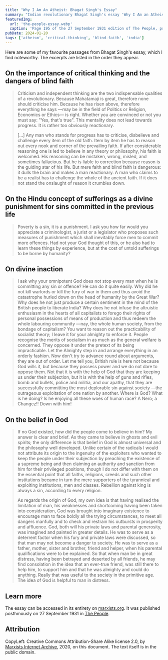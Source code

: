 ```yaml
---
title: "Why I Am An Atheist: Bhagat Singh's Essay"
summary: "Indian revolutionary Bhagat Singh's essay 'Why I Am an Atheist', written at 23 from jail, challenges blind faith and advocates for reason and critical thinking."
featuredImg:
  url: 'the-people-essay.webp'
  caption: 'Page 195 of the 27 September 1931 edition of The People, provided by Prof. Chaman Lal to marxists.org.'
pubDate: 2024-01-20
tags: ['atheism', 'critical-thinking', 'blind-faith', 'india']
---
```


Here are some of my favourite passages from Bhagat Singh's essay, which I find noteworthy. The excerpts are listed in the order they appear.

## On the importance of critical thinking and the dangers of blind faith

> Criticism and independent thinking are the two indispensable qualities of a revolutionary. Because Mahatamaji is great, therefore none should criticise him. Because he has risen above, therefore everything he says —may be in the field of Politics or Religion, Economics or Ethics— is right. Whether you are convinced or not you must say: "Yes, that's true". This mentality does not lead towards progress. It is rather too obviously reactionary.
>
> […] Any man who stands for progress has to criticise, disbelieve and challenge every item of the old faith. Item by item he has to reason out every nook and corner of the prevailing faith. If after considerable reasoning one is led to believe in any theory or philosophy, his faith is welcomed. His reasoning can be mistaken, wrong, misled, and sometimes fallacious. But he is liable to correction because reason is the guiding star of his life. But mere faith and blind faith is dangerous: it dulls the brain and makes a man reactionary. A man who claims to be a realist has to challenge the whole of the ancient faith. If it does not stand the onslaught of reason it crumbles down.

## On the Hindu concept of sufferings as a divine punishment for sins committed in the previous life

> Poverty is a sin, it is a punishment. I ask you how far would you appreciate a criminologist, a jurist or a legislator who proposes such measures of punishment which shall inevitably force men to commit more offences. Had not your God thought of this, or he also had to learn these things by experience, but at the cost of untold sufferings to be borne by humanity?

## On divine inaction

> I ask why your omnipotent God does not stop every man when he is committing any sin or offence? He can do it quite easily. Why did he not kill warlords or kill the fury of war in them and thus avoid the catastrophe hurled down on the head of humanity by the Great War? Why does he not just produce a certain sentiment in the mind of the British people to liberate India? Why does he not infuse the altruistic enthusiasm in the hearts of all capitalists to forego their rights of personal possessions of means of production and thus redeem the whole labouring community —nay, the whole human society, from the bondage of capitalism? You want to reason out the practicability of socialist theory; I leave it for your almighty to enforce it. People recognise the merits of socialism in as much as the general welfare is concerned. They oppose it under the pretext of its being impracticable. Let the Almighty step in and arrange everything in an orderly fashion. Now don't try to advance round about arguments, they are out of order. Let me tell you, British rule is here not because God wills it, but because they possess power and we do not dare to oppose them. Not that it is with the help of God that they are keeping us under their subjection, but it is with the help of guns and rifles, bomb and bullets, police and militia, and our apathy, that they are successfully committing the most deplorable sin against society —the outrageous exploitation of one nation by another. Where is God? What is he doing? Is he enjoying all these woes of human race? A Nero; a Changez!! Down with him!

## On the belief in God

> If no God existed, how did the people come to believe in him? My answer is clear and brief. As they came to believe in ghosts and evil spirits; the only difference is that belief in God is almost universal and the philosophy well developed. Unlike certain of the radicals I would not attribute its origin to the ingenuity of the exploiters who wanted to keep the people under their subjection by preaching the existence of a supreme being and then claiming an authority and sanction from him for their privileged positions, though I do not differ with them on the essential point that all faiths, religions, creeds and such other institutions became in turn the mere supporters of the tyrannical and exploiting institutions, men and classes. Rebellion against king is always a sin, according to every religion.
>
> As regards the origin of God, my own idea is that having realised the limitation of man, his weaknesses and shortcoming having been taken into consideration, God was brought into imaginary existence to encourage man to face boldly all the trying circumstances, to meet all dangers manfully and to check and restrain his outbursts in prosperity and affluence. God, both will his private laws and parental generosity, was imagined and painted in greater details. He was to serve as a deterrent factor when his fury and private laws were discussed, so that man may not become a danger to society. He was to serve as a father, mother, sister and brother, friend and helper, when his parental qualifications were to be explained. So that when man be in great distress, having been betrayed and deserted by all friends, he may find consolation in the idea that an ever-true friend, was still there to help him, to support him and that he was almighty and could do anything. Really that was useful to the society in the primitive age. The idea of God is helpful to man in distress.

## Learn more

The essay can be accessed in its entirety on [marxists.org](https://www.marxists.org/archive/bhagat-singh/1930/10/05.htm). It was published posthmously on 27 September 1931 in [The People](/docs/why-i-am-an-atheist.pdf).

## Attribution

CopyLeft: Creative Commons Attribution-Share Alike license 2.0, by [Marxists Internet Archive](https://www.marxists.org/archive/bhagat-singh/1930/10/05.htm), 2020, on this document. The text itself is in the public domain.
